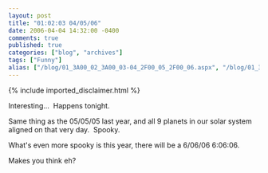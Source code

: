 ```yaml
---
layout: post
title: "01:02:03 04/05/06"
date: 2006-04-04 14:32:00 -0400
comments: true
published: true
categories: ["blog", "archives"]
tags: ["Funny"]
alias: ["/blog/01_3A00_02_3A00_03-04_2F00_05_2F00_06.aspx", "/blog/01_3a00_02_3a00_03-04_2f00_05_2f00_06.aspx"]
---
```

<!-- more -->
{% include imported_disclaimer.html %}
<P>Interesting...&nbsp; Happens tonight.</P>
<P>Same thing as the 05/05/05 last year, and all 9 planets in our solar system aligned on that very day.&nbsp; Spooky.</P>
<P>What's even&nbsp;more spooky&nbsp;is this year, there will be a 6/06/06 6:06:06.</P>
<P>Makes you think eh?</P>
<P>&nbsp;</P>
